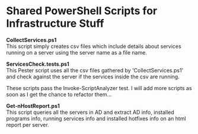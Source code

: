 # Shared PowerShell Scripts for Infrastructure Stuff

<strong>CollectServices.ps1</strong> </br>
This script simply creates csv files which include details about services running on a server using the server name as a file name.

<strong>ServicesCheck.tests.ps1</strong> </br>
This Pester script uses all the csv files gathered by 'CollectServices.ps1' and check against the server if the services inside the csv are running.

These scripts pass the Invoke-ScriptAnalyzer test. I will add more scripts as soon as I get the chance to refactor them...

<strong>Get-nHostReport.ps1</strong> </br>
This script queries all the servers in AD and extract AD info, installed programs info, running services info and installed hotfixes info on an html report per server.
